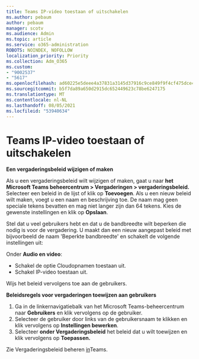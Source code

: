 ```yaml
---
title: Teams IP-video toestaan of uitschakelen
ms.author: pebaum
author: pebaum
manager: scotv
ms.audience: Admin
ms.topic: article
ms.service: o365-administration
ROBOTS: NOINDEX, NOFOLLOW
localization_priority: Priority
ms.collection: Adm_O365
ms.custom:
- "9002537"
- "5617"
ms.openlocfilehash: ad60225e5deee4a37831a3145d37916c9ce849f9f4cf475dce4c9a6210f83af9
ms.sourcegitcommit: b5f7da89a650d2915dc652449623c78be6247175
ms.translationtype: MT
ms.contentlocale: nl-NL
ms.lasthandoff: 08/05/2021
ms.locfileid: "53940634"
---
```

# <a name="teams-allow-or-disable-ip-video"></a>Teams IP-video toestaan of uitschakelen

**Een vergaderingsbeleid wijzigen of maken**

Als u een vergaderingsbeleid wilt wijzigen of maken, gaat u naar **het Microsoft Teams beheercentrum > Vergaderingen > vergaderingsbeleid.** Selecteer een beleid in de lijst of klik op **Toevoegen**. Als u een nieuw beleid wilt maken, voegt u een naam en beschrijving toe. De naam mag geen speciale tekens bevatten en mag niet langer zijn dan 64 tekens. Kies de gewenste instellingen en klik op **Opslaan**.

Stel dat u veel gebruikers hebt en dat u de bandbreedte wilt beperken die nodig is voor de vergadering. U maakt dan een nieuw aangepast beleid met bijvoorbeeld de naam 'Beperkte bandbreedte' en schakelt de volgende instellingen uit:

Onder **Audio en video**:

- Schakel de optie Cloudopnamen toestaan uit.
- Schakel IP-video toestaan uit.

Wijs het beleid vervolgens toe aan de gebruikers.

**Beleidsregels voor vergaderingen toewijzen aan gebruikers**

1. Ga in de linkernavigatiebalk van het Microsoft Teams-beheercentrum naar **Gebruikers** en klik vervolgens op de gebruiker.
2. Selecteer de gebruiker door links van de gebruikersnaam te klikken en klik vervolgens op **Instellingen bewerken**.
3. Selecteer **onder Vergaderingsbeleid** het beleid dat u wilt toewijzen en klik vervolgens op **Toepassen.**

Zie Vergaderingsbeleid beheren [in](https://docs.microsoft.com/microsoftteams/meeting-policies-in-teams)Teams.

